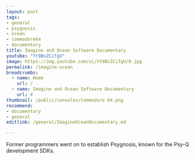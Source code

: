 ```yaml
---
layout: post
tags: 
- general
- psygnosis
- ocean
- commodore64
- documentary
title: Imagine and Ocean Software Documentary
youtube: "Yt9BsZCifgU"
image: https://img.youtube.com/vi/Yt9BsZCifgU/0.jpg
permalink: /imagine-ocean
breadcrumbs:
  - name: Home
    url: /
  - name: Imagine and Ocean Software Documentary
    url: #
thumbnail: /public/consoles/Commodore 64.png
recommend: 
- documentary
- general
editlink: /general/ImagineOceanDocumentary.md

---
```

Former programmers went on to establish Psygnosis, known for the Psy-Q development SDKs.
